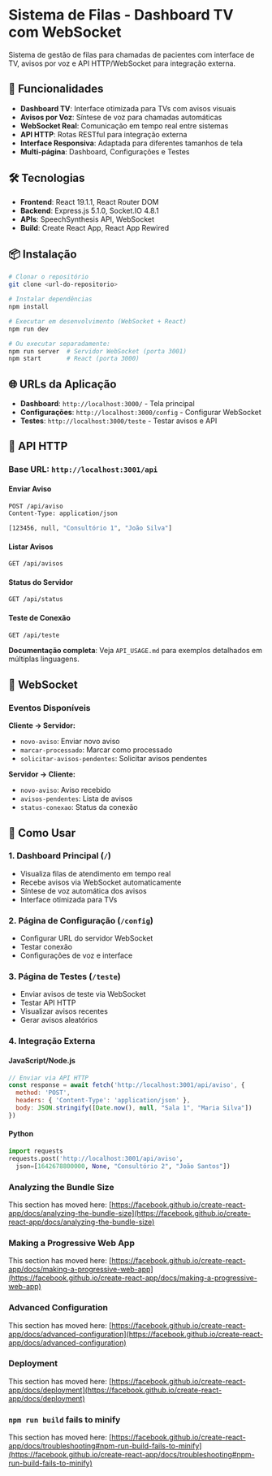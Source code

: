 # Sistema de Filas - Dashboard TV com WebSocket

Sistema de gestão de filas para chamadas de pacientes com interface de TV, avisos por voz e API HTTP/WebSocket para integração externa.

## 🚀 Funcionalidades

- **Dashboard TV**: Interface otimizada para TVs com avisos visuais
- **Avisos por Voz**: Síntese de voz para chamadas automáticas  
- **WebSocket Real**: Comunicação em tempo real entre sistemas
- **API HTTP**: Rotas RESTful para integração externa
- **Interface Responsiva**: Adaptada para diferentes tamanhos de tela
- **Multi-página**: Dashboard, Configurações e Testes

## 🛠️ Tecnologias

- **Frontend**: React 19.1.1, React Router DOM
- **Backend**: Express.js 5.1.0, Socket.IO 4.8.1
- **APIs**: SpeechSynthesis API, WebSocket
- **Build**: Create React App, React App Rewired

## 📦 Instalação

```bash
# Clonar o repositório
git clone <url-do-repositorio>

# Instalar dependências
npm install

# Executar em desenvolvimento (WebSocket + React)
npm run dev

# Ou executar separadamente:
npm run server  # Servidor WebSocket (porta 3001)
npm start       # React (porta 3000)
```

## 🌐 URLs da Aplicação

- **Dashboard**: `http://localhost:3000/` - Tela principal
- **Configurações**: `http://localhost:3000/config` - Configurar WebSocket  
- **Testes**: `http://localhost:3000/teste` - Testar avisos e API

## 📡 API HTTP

### Base URL: `http://localhost:3001/api`

#### Enviar Aviso
```bash
POST /api/aviso
Content-Type: application/json

[123456, null, "Consultório 1", "João Silva"]
```

#### Listar Avisos
```bash
GET /api/avisos
```

#### Status do Servidor
```bash
GET /api/status
```

#### Teste de Conexão
```bash
GET /api/teste
```

**Documentação completa**: Veja `API_USAGE.md` para exemplos detalhados em múltiplas linguagens.

## 🔌 WebSocket

### Eventos Disponíveis

**Cliente → Servidor:**
- `novo-aviso`: Enviar novo aviso
- `marcar-processado`: Marcar como processado  
- `solicitar-avisos-pendentes`: Solicitar avisos pendentes

**Servidor → Cliente:**
- `novo-aviso`: Aviso recebido
- `avisos-pendentes`: Lista de avisos
- `status-conexao`: Status da conexão

## 🎯 Como Usar

### 1. Dashboard Principal (`/`)
- Visualiza filas de atendimento em tempo real
- Recebe avisos via WebSocket automaticamente
- Síntese de voz automática dos avisos
- Interface otimizada para TVs

### 2. Página de Configuração (`/config`)
- Configurar URL do servidor WebSocket
- Testar conexão
- Configurações de voz e interface

### 3. Página de Testes (`/teste`)
- Enviar avisos de teste via WebSocket
- Testar API HTTP
- Visualizar avisos recentes
- Gerar avisos aleatórios

### 4. Integração Externa

#### JavaScript/Node.js
```javascript
// Enviar via API HTTP
const response = await fetch('http://localhost:3001/api/aviso', {
  method: 'POST',
  headers: { 'Content-Type': 'application/json' },
  body: JSON.stringify([Date.now(), null, "Sala 1", "Maria Silva"])
})
```

#### Python
```python
import requests
requests.post('http://localhost:3001/api/aviso', 
  json=[1642678800000, None, "Consultório 2", "João Santos"])
```

### Analyzing the Bundle Size

This section has moved here: [https://facebook.github.io/create-react-app/docs/analyzing-the-bundle-size](https://facebook.github.io/create-react-app/docs/analyzing-the-bundle-size)

### Making a Progressive Web App

This section has moved here: [https://facebook.github.io/create-react-app/docs/making-a-progressive-web-app](https://facebook.github.io/create-react-app/docs/making-a-progressive-web-app)

### Advanced Configuration

This section has moved here: [https://facebook.github.io/create-react-app/docs/advanced-configuration](https://facebook.github.io/create-react-app/docs/advanced-configuration)

### Deployment

This section has moved here: [https://facebook.github.io/create-react-app/docs/deployment](https://facebook.github.io/create-react-app/docs/deployment)

### `npm run build` fails to minify

This section has moved here: [https://facebook.github.io/create-react-app/docs/troubleshooting#npm-run-build-fails-to-minify](https://facebook.github.io/create-react-app/docs/troubleshooting#npm-run-build-fails-to-minify)

